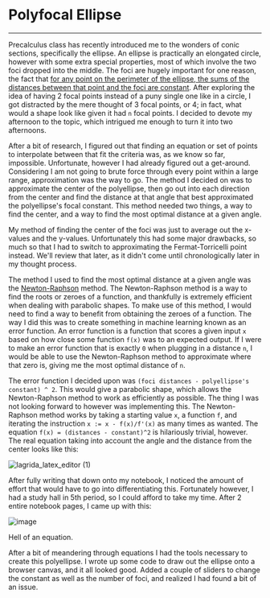 # Polyfocal Ellipse
***
Precalculus class has recently introduced me to the wonders of conic sections, specifically the ellipse. An ellipse is practically an elongated circle, however with some extra special properties, most of which involve the two foci dropped into the middle. The foci are hugely important for one reason, the fact that [for any point on the perimeter of the ellipse, the sums of the distances between that point and the foci are constant](https://en.wikipedia.org/wiki/Ellipse#Definition_as_locus_of_points). After exploring the idea of having 2 focal points instead of a puny single one like in a circle, I got distracted by the mere thought of 3 focal points, or 4; in fact, what would a shape look like given it had `n` focal points. I decided to devote my afternoon to the topic, which intrigued me enough to turn it into two afternoons.

After a bit of research, I figured out that finding an equation or set of points to interpolate between that fit the criteria was, as we know so far, impossible. Unfortunate, however I had already figured out a get-around. Considering I am not going to brute force through every point within a large range, approximation was the way to go. The method I decided on was to approximate the center of the polyellipse, then go out into each direction from the center and find the distance at that angle that best approximated the polyellipse's focal constant. This method needed two things, a way to find the center, and a way to find the most optimal distance at a given angle.

My method of finding the center of the foci was just to average out the x-values and the y-values. Unfortunately this had some major drawbacks, so much so that I had to switch to approximating the Fermat-Torricelli point instead. We'll review that later, as it didn't come until chronologically later in my thought process.

The method I used to find the most optimal distance at a given angle was the [Newton-Raphson](https://en.wikipedia.org/wiki/Newton%27s_method) method. The Newton-Raphson method is a way to find the roots or zeroes of a function, and thankfully is extremely efficient when dealing with parabolic shapes. To make use of this method, I would need to find a way to benefit from obtaining the zeroes of a function. The way I did this was to create something in machine learning known as an error function. An error function is a function that scores a given input `x` based on how close some function `f(x)` was to an expected output. If I were to make an error function that is exactly `0` when plugging in a distance `n`, I would be able to use the Newton-Raphson method to approximate where that zero is, giving me the most optimal distance of `n`.

The error function I decided upon was `(foci distances - polyellipse's constant) ^ 2`. This would give a parabolic shape, which allows the Newton-Raphson method to work as efficiently as possible. The thing I was not looking forward to however was implementing this. The Newton-Raphson method works by taking a starting value `x`, a function `f`, and iterating the instruction `x := x - f(x)/f'(x)` as many times as wanted. The equation `f(x) = (distances - constant)^2` is hilariously trivial, however. The real equation taking into account the angle and the distance from the center looks like this:

![lagrida_latex_editor (1)](https://user-images.githubusercontent.com/42986319/162105319-b90982d7-61f4-44b3-82f3-eec4dae8452a.png)

After fully writing that down onto my notebook, I noticed the amount of effort that would have to go into differentiating this. Fortunately however, I had a study hall in 5th period, so I could afford to take my time. After 2 entire notebook pages, I came up with this:

![image](https://user-images.githubusercontent.com/42986319/162106203-bc6130cd-60e8-4f93-b4b8-17cbba16052c.png)

Hell of an equation.

After a bit of meandering through equations I had the tools necessary to create this polyellipse. I wrote up some code to draw out the ellipse onto a browser canvas, and it all looked good. Added a couple of sliders to change the constant as well as the number of foci, and realized I had found a bit of an issue.

